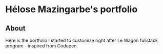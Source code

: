 <h1> Hélose Mazingarbe's portfolio </h1>

<h2>About</h2>
<p>Here is the portfolio I started to customize right after Le Wagon fullstack program - inspired from Codepen.</p>
